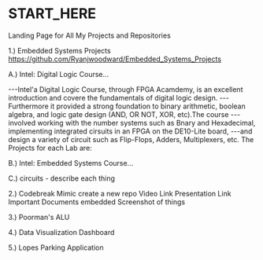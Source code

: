 # START_HERE
Landing Page for All My Projects and Repositories


1.) Embedded Systems Projects
  https://github.com/Ryanjwoodward/Embedded_Systems_Projects
  
  A.) Intel: Digital Logic Course...
    
---Intel'a Digital Logic Course, through FPGA Acamdemy, is an excellent introduction and covere the fundamentals of digital logic design.        ---Furthermore it provided a strong foundation to binary arithmetic, boolean algebra, and logic gate design (AND, OR NOT, XOR, etc).The course    ---involved working with the number systems such as Bnary and Hexadecimal, implementing integrated cirsuits in an FPGA on the DE10-Lite board,    ---and design a variety of circuit such as Flip-Flops, Adders, Multiplexers, etc. The Projects for each Lab are: 
 
  B.) Intel: Embedded Systems Course...
 
  C.) circuits
    - describe each thing
   
2.) Codebreak Mimic 
create a new repo
  Video Link
  Presentation Link
  Important Documents embedded
  Screenshot of things
  
3.) Poorman's ALU


4.) Data Visualization Dashboard

5.) Lopes Parking Application
